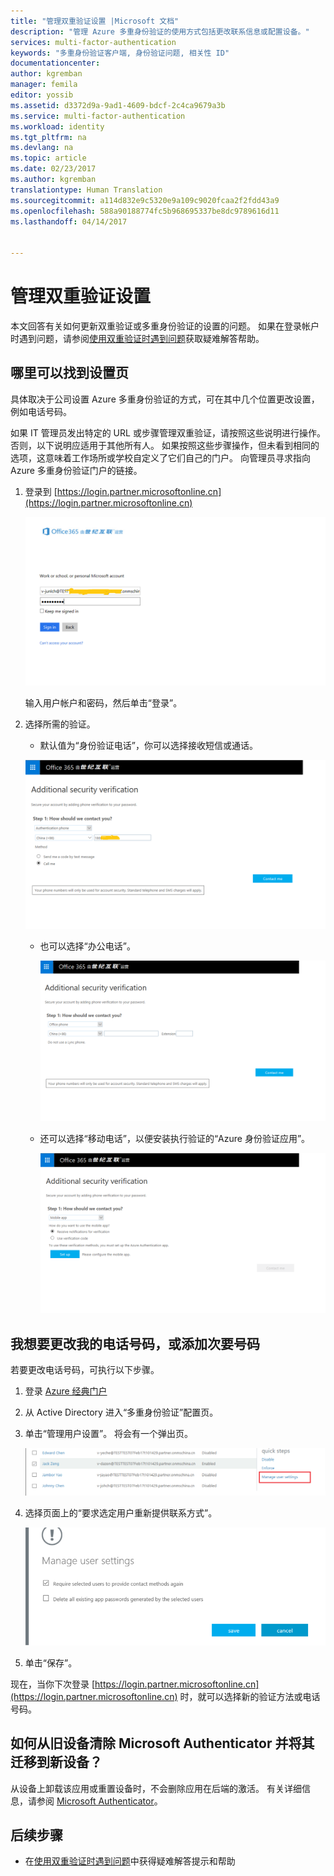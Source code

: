 ```yaml
---
title: "管理双重验证设置 |Microsoft 文档"
description: "管理 Azure 多重身份验证的使用方式包括更改联系信息或配置设备。"
services: multi-factor-authentication
keywords: "多重身份验证客户端, 身份验证问题, 相关性 ID"
documentationcenter: 
author: kgremban
manager: femila
editor: yossib
ms.assetid: d3372d9a-9ad1-4609-bdcf-2c4ca9679a3b
ms.service: multi-factor-authentication
ms.workload: identity
ms.tgt_pltfrm: na
ms.devlang: na
ms.topic: article
ms.date: 02/23/2017
ms.author: kgremban
translationtype: Human Translation
ms.sourcegitcommit: a114d832e9c5320e9a109c9020fcaa2f2fdd43a9
ms.openlocfilehash: 588a90188774fc5b968695337be8dc9789616d11
ms.lasthandoff: 04/14/2017


---
```

# <a name="manage-your-settings-for-two-step-verification"></a>管理双重验证设置
本文回答有关如何更新双重验证或多重身份验证的设置的问题。 如果在登录帐户时遇到问题，请参阅[使用双重验证时遇到问题](multi-factor-authentication-end-user-troubleshoot.md)获取疑难解答帮助。

## <a name="where-to-find-the-settings-page"></a>哪里可以找到设置页
具体取决于公司设置 Azure 多重身份验证的方式，可在其中几个位置更改设置，例如电话号码。

如果 IT 管理员发出特定的 URL 或步骤管理双重验证，请按照这些说明进行操作。 否则，以下说明应适用于其他所有人。 如果按照这些步骤操作，但未看到相同的选项，这意味着工作场所或学校自定义了它们自己的门户。 向管理员寻求指向 Azure 多重身份验证门户的链接。

1. 登录到 [https://login.partner.microsoftonline.cn](https://login.partner.microsoftonline.cn)  

    ![1](./media/multi-factor-authentication-end-user-manage/1.png)  

    输入用户帐户和密码，然后单击“登录”。    

2. 选择所需的验证。

    - 默认值为“身份验证电话”，你可以选择接收短信或通话。
        
    ![2](./media/multi-factor-authentication-end-user-manage/2.png)  

    - 也可以选择“办公电话”。
    
        ![3](./media/multi-factor-authentication-end-user-manage/3.png)     
    
    - 还可以选择“移动电话”，以便安装执行验证的“Azure 身份验证应用”。
    
        ![4](./media/multi-factor-authentication-end-user-manage/4.png) 


## <a name="i-want-to-change-my-phone-number-or-add-a-secondary-number"></a>我想要更改我的电话号码，或添加次要号码

若要更改电话号码，可执行以下步骤。

1. 登录 [Azure 经典门户](https://manage.windowsazure.cn/)

2. 从 Active Directory 进入“多重身份验证”配置页。

3. 单击“管理用户设置”。 将会有一个弹出页。

    ![5](./media/multi-factor-authentication-end-user-manage/5.png)  

4. 选择页面上的“要求选定用户重新提供联系方式”。

    ![6](./media/multi-factor-authentication-end-user-manage/6.png)  

5. 单击“保存”。

现在，当你下次登录 [https://login.partner.microsoftonline.cn](https://login.partner.microsoftonline.cn) 时，就可以选择新的验证方法或电话号码。

## <a name="how-do-i-clean-up-microsoft-authenticator-from-my-old-device-and-move-to-a-new-one"></a>如何从旧设备清除 Microsoft Authenticator 并将其迁移到新设备？
从设备上卸载该应用或重置设备时，不会删除应用在后端的激活。 有关详细信息，请参阅 [Microsoft Authenticator](microsoft-authenticator-app-how-to.md)。

## <a name="next-steps"></a>后续步骤
- 在[使用双重验证时遇到问题](multi-factor-authentication-end-user-troubleshoot.md)中获得疑难解答提示和帮助



